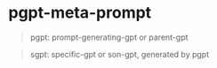 # pgpt-meta-prompt

> pgpt: 
> prompt-generating-gpt or parent-gpt

> sgpt: 
> specific-gpt or son-gpt, generated by pgpt


